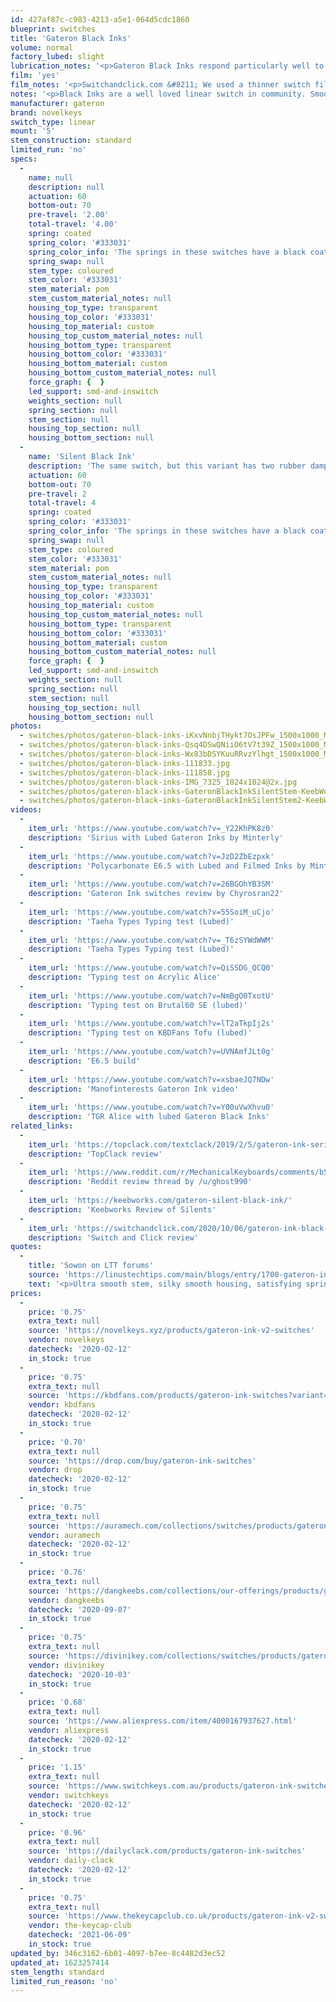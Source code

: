 ```yaml
---
id: 427af87c-c983-4213-a5e1-064d5cdc1860
blueprint: switches
title: 'Gateron Black Inks'
volume: normal
factory_lubed: slight
lubrication_notes: '<p>Gateron Black Inks respond particularly well to being lubricated. Krytox 205 Grade 0 is a great choice for an extra smooth feeling switch.</p>'
film: 'yes'
film_notes: '<p>Switchandclick.com &#8211; We used a thinner switch film from the Kebo Store and found that it allowed the switch to rest more firmly in the plate and reduce the overall wobble of the Gateron Ink Black switches.</p>'
notes: '<p>Black Inks are a well loved linear switch in community. Smooth from stock due to the custom housing material and coated spring but especially smooth with a great sound after lubing.</p><p>Note. The first version of Gateron Black Ink switches had minor issues with the leafs being loose and prone to falling out when dismantled. As of November 2019 that issue has been resolved.</p>'
manufacturer: gateron
brand: novelkeys
switch_type: linear
mount: '5'
stem_construction: standard
limited_run: 'no'
specs:
  -
    name: null
    description: null
    actuation: 60
    bottom-out: 70
    pre-travel: '2.00'
    total-travel: '4.00'
    spring: coated
    spring_color: '#333031'
    spring_color_info: 'The springs in these switches have a black coating to help reduce spring noise.'
    spring_swap: null
    stem_type: coloured
    stem_color: '#333031'
    stem_material: pom
    stem_custom_material_notes: null
    housing_top_type: transparent
    housing_top_color: '#333031'
    housing_top_material: custom
    housing_top_custom_material_notes: null
    housing_bottom_type: transparent
    housing_bottom_color: '#333031'
    housing_bottom_material: custom
    housing_bottom_custom_material_notes: null
    force_graph: {  }
    led_support: smd-and-inswitch
    weights_section: null
    spring_section: null
    stem_section: null
    housing_top_section: null
    housing_bottom_section: null
  -
    name: 'Silent Black Ink'
    description: 'The same switch, but this variant has two rubber dampers underneath the stem.'
    actuation: 60
    bottom-out: 70
    pre-travel: 2
    total-travel: 4
    spring: coated
    spring_color: '#333031'
    spring_color_info: 'The springs in these switches have a black coating to help reduce spring noise.'
    spring_swap: null
    stem_type: coloured
    stem_color: '#333031'
    stem_material: pom
    stem_custom_material_notes: null
    housing_top_type: transparent
    housing_top_color: '#333031'
    housing_top_material: custom
    housing_top_custom_material_notes: null
    housing_bottom_type: transparent
    housing_bottom_color: '#333031'
    housing_bottom_material: custom
    housing_bottom_custom_material_notes: null
    force_graph: {  }
    led_support: smd-and-inswitch
    weights_section: null
    spring_section: null
    stem_section: null
    housing_top_section: null
    housing_bottom_section: null
photos:
  - switches/photos/gateron-black-inks-iKxvNnbjTHykt7OsJPFw_1500x1000_MEC_NovelKeys_Gateron_Ink_Switches_MD-85764-TH4047.jpg
  - switches/photos/gateron-black-inks-Qsq4DSwQNiiO6tV7t39Z_1500x1000_MEC_NovelKeys_Gateron_Ink_Switches_MD-85764-TH4011.jpg
  - switches/photos/gateron-black-inks-Wx83bDSYKuuRRvzYlhgt_1500x1000_MEC_NovelKeys_Gateron_Ink_Switches_MD-85764-TH4016.jpg
  - switches/photos/gateron-black-inks-111833.jpg
  - switches/photos/gateron-black-inks-111858.jpg
  - switches/photos/gateron-black-inks-IMG_7325_1024x1024@2x.jpg
  - switches/photos/gateron-black-inks-GateronBlackInkSilentStem-KeebWorks.png
  - switches/photos/gateron-black-inks-GateronBlackInkSilentStem2-KeebWorks.png
videos:
  -
    item_url: 'https://www.youtube.com/watch?v=_Y22KhPK8z0'
    description: 'Sirius with Lubed Gateron Inks by Minterly'
  -
    item_url: 'https://www.youtube.com/watch?v=JzD2ZbEzpxk'
    description: 'Polycarbonate E6.5 with Lubed and Filmed Inks by Minterly'
  -
    item_url: 'https://www.youtube.com/watch?v=26BGOhYB3SM'
    description: 'Gateron Ink switches review by Chyrosran22'
  -
    item_url: 'https://www.youtube.com/watch?v=55SoiM_uCjo'
    description: 'Taeha Types Typing test (Lubed)'
  -
    item_url: 'https://www.youtube.com/watch?v=_T6zSYWdWWM'
    description: 'Taeha Types Typing test (Lubed)'
  -
    item_url: 'https://www.youtube.com/watch?v=QiSSDG_QCQ0'
    description: 'Typing test on Acrylic Alice'
  -
    item_url: 'https://www.youtube.com/watch?v=NmBgO0TxotU'
    description: 'Typing test on Brutal60 SE (lubed)'
  -
    item_url: 'https://www.youtube.com/watch?v=lT2aTkpIj2s'
    description: 'Typing test on KBDFans Tofu (lubed)'
  -
    item_url: 'https://www.youtube.com/watch?v=UVNAmfJLt0g'
    description: 'E6.5 build'
  -
    item_url: 'https://www.youtube.com/watch?v=xsbaeJQ7NDw'
    description: 'Manofinterests Gateron Ink video'
  -
    item_url: 'https://www.youtube.com/watch?v=Y00uVwXhvu0'
    description: 'TGR Alice with lubed Gateron Black Inks'
related_links:
  -
    item_url: 'https://topclack.com/textclack/2019/2/5/gateron-ink-series-first-impressions-review-by-jae'
    description: 'TopClack review'
  -
    item_url: 'https://www.reddit.com/r/MechanicalKeyboards/comments/b5cnmy/review_gateron_silent_inks_first_impressions/'
    description: 'Reddit review thread by /u/ghost990'
  -
    item_url: 'https://keebworks.com/gateron-silent-black-ink/'
    description: 'Keebworks Review of Silents'
  -
    item_url: 'https://switchandclick.com/2020/10/06/gateron-ink-black-switch-review/'
    description: 'Switch and Click review'
quotes:
  -
    title: 'Sowon on LTT forums'
    source: 'https://linustechtips.com/main/blogs/entry/1700-gateron-ink-black-smooth-like-silk/'
    text: '<p>Ultra smooth stem, silky smooth housing, satisfying spring sturdiness, and excellent lubing capability, making it a solid linear switch.</p>'
prices:
  -
    price: '0.75'
    extra_text: null
    source: 'https://novelkeys.xyz/products/gateron-ink-v2-switches'
    vendor: novelkeys
    datecheck: '2020-02-12'
    in_stock: true
  -
    price: '0.75'
    extra_text: null
    source: 'https://kbdfans.com/products/gateron-ink-switches?variant=29235458277424'
    vendor: kbdfans
    datecheck: '2020-02-12'
    in_stock: true
  -
    price: '0.70'
    extra_text: null
    source: 'https://drop.com/buy/gateron-ink-switches'
    vendor: drop
    datecheck: '2020-02-12'
    in_stock: true
  -
    price: '0.75'
    extra_text: null
    source: 'https://auramech.com/collections/switches/products/gateron-ink-switches'
    vendor: auramech
    datecheck: '2020-02-12'
    in_stock: true
  -
    price: '0.76'
    extra_text: null
    source: 'https://dangkeebs.com/collections/our-offerings/products/gateron-black-ink-v2'
    vendor: dangkeebs
    datecheck: '2020-09-07'
    in_stock: true
  -
    price: '0.75'
    extra_text: null
    source: 'https://divinikey.com/collections/switches/products/gateron-ink-v2-switches?variant=32067927048257'
    vendor: divinikey
    datecheck: '2020-10-03'
    in_stock: true
  -
    price: '0.68'
    extra_text: null
    source: 'https://www.aliexpress.com/item/4000167937627.html'
    vendor: aliexpress
    datecheck: '2020-02-12'
    in_stock: true
  -
    price: '1.15'
    extra_text: null
    source: 'https://www.switchkeys.com.au/products/gateron-ink-switches'
    vendor: switchkeys
    datecheck: '2020-02-12'
    in_stock: true
  -
    price: '0.96'
    extra_text: null
    source: 'https://dailyclack.com/products/gateron-ink-switches'
    vendor: daily-clack
    datecheck: '2020-02-12'
    in_stock: true
  -
    price: '0.75'
    extra_text: null
    source: 'https://www.thekeycapclub.co.uk/products/gateron-ink-v2-switches'
    vendor: the-keycap-club
    datecheck: '2021-06-09'
    in_stock: true
updated_by: 346c3162-6b01-4097-b7ee-8c4482d3ec52
updated_at: 1623257414
stem_length: standard
limited_run_reason: 'no'
---
```

